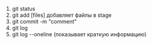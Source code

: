 1. git status
2. git add [files] добавляет файлы в stage
3. git commit -m "comment"
4. git log
5. git log --oneline (показывает краткую информацию)